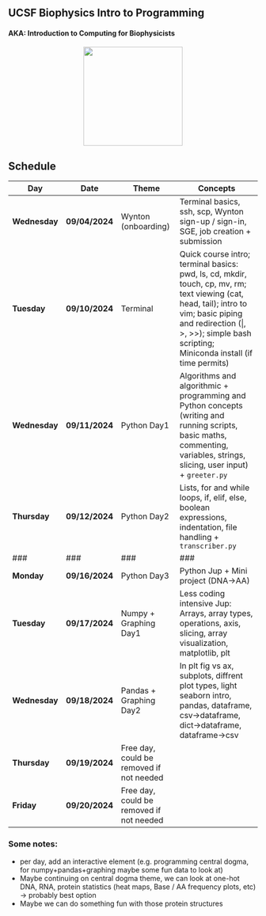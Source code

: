 ## UCSF Biophysics Intro to Programming
#### AKA: Introduction to Computing for Biophysicists

<div align="center">
  <img src="https://i.redd.it/q0dd3k02unqb1.gif" width="200">
</div>

## Schedule

| **Day**       | **Date**       | **Theme**                                | Concepts                                                                                                                                                                                                                       |
| ------------- | -------------- | ---------------------------------------- | ------------------------------------------------------------------------------------------------------------------------------------------------------------------------------------------------------------------------------ |
| **Wednesday** | **09/04/2024** | Wynton (onboarding)                      | Terminal basics, ssh, scp, Wynton sign-up / sign-in, SGE, job creation + submission                                                                                                                                            |
| **Tuesday**   | **09/10/2024** | Terminal                                 | Quick course intro; terminal basics: pwd, ls, cd, mkdir, touch, cp, mv, rm; text viewing (cat, head, tail); intro to vim; basic piping and redirection (\|, >, >>); simple bash scripting; Miniconda install (if time permits) |
| **Wednesday** | **09/11/2024** | Python Day1                              | Algorithms and algorithmic + programming and Python concepts (writing and running scripts, basic maths, commenting, variables, strings, slicing, user input) + `greeter.py`                                                    |
| **Thursday**  | **09/12/2024** | Python Day2                              | Lists, for and while loops, if, elif, else, boolean expressions, indentation, file handling + `transcriber.py`                                                                                                                 |
| ###           | ###            | ###                                      | ###                                                                                                                                                                                                                            |
| **Monday**    | **09/16/2024** | Python Day3                              | Python Jup + Mini project (DNA→AA)                                                                                                                                                                                             |
| **Tuesday**   | **09/17/2024** | Numpy + Graphing Day1                    | Less coding intensive Jup: Arrays, array types, operations, axis, slicing, array visualization, matplotlib, plt                                                                                                                |
| **Wednesday** | **09/18/2024** | Pandas + Graphing Day2                   | In plt fig vs ax, subplots, diffrent plot types, light seaborn intro, pandas, dataframe, csv→dataframe, dict→dataframe, dataframe→csv                                                                                          |
| **Thursday**  | **09/19/2024** | Free day, could be removed if not needed |                                                                                                                                                                                                                                |
| **Friday**    | **09/20/2024** | Free day, could be removed if not needed |                                                                                                                                                                                                                                |
### Some notes:
- per day, add an interactive element (e.g. programming central dogma, for numpy+pandas+graphing maybe some fun data to look at)
- Maybe continuing on central dogma theme, we can look at one-hot DNA, RNA, protein statistics (heat maps, Base / AA frequency plots, etc) → probably best option
- Maybe we can do something fun with those protein structures
